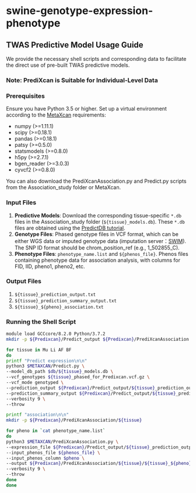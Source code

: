 # swine-genotype-expression-phenotype

## TWAS Predictive Model Usage Guide

We provide the necessary shell scripts and corresponding data to facilitate the direct use of pre-built TWAS predictive models.

### Note: PrediXcan is Suitable for Individual-Level Data

### Prerequisites

Ensure you have Python 3.5 or higher. Set up a virtual environment according to the [MetaXcan](https://github.com/hakyimlab/MetaXcan) requirements:

- numpy (>=1.11.1)
- scipy (>=0.18.1)
- pandas (>=0.18.1)
- patsy (>=0.5.0)
- statsmodels (>=0.8.0)
- h5py (>=2.7.1)
- bgen_reader (>=3.0.3)
- cyvcf2 (>=0.8.0)

You can also download the PrediXcanAssociation.py and Predict.py scripts from the Association_study folder or MetaXcan.

### Input Files

1. **Predictive Models**: Download the corresponding tissue-specific `*.db` files in the Association_study folder (`${tissue}_models.db`). These `*.db` files are obtained using the [PredictDB tutorial](https://github.com/hakyimlab/PredictDB-Tutorial).
2. **Genotype Files**: Phased genotype files in VCF format, which can be either WGS data or imputed genotype data (imputation server：[SWIM](http://106.13.12.181:9088/#/home)). The SNP ID format should be chrom_position_ref (e.g., 1_502855_C).
3. **Phenotype Files**: `phenotype_name.list` and `${phenos_file}`. Phenos files containing phenotype data for association analysis, with columns for FID, IID, pheno1, pheno2, etc.

### Output Files

1. `${tissue}_prediction_output.txt`
2. `${tissue}_prediction_summary_output.txt`
3. `${tissue}_${pheno}_association.txt`

### Running the Shell Script

```bash
module load GCCcore/8.2.0 Python/3.7.2
mkdir -p ${Predixcan}/Predict_output ${Predixcan}/PrediXcanAssociation 

for tissue in Mu Li AF BF 
do
printf "Predict expression\n\n"
python3 $METAXCAN/Predict.py \
--model_db_path $db/${tissue}_models.db \
--vcf_genotypes ${tissue}_phased_for_Predixcan.vcf.gz \
--vcf_mode genotyped \
--prediction_output ${Predixcan}/Predict_output/${tissue}_prediction_output.txt \
--prediction_summary_output ${Predixcan}/Predict_output/${tissue}_prediction_summary_output.txt \
--verbosity 9 \
--throw

printf "association\n\n"
mkdir -p ${Predixcan}/PrediXcanAssociation/${tissue}

for pheno in `cat phenotype_name.list`
do
python3 $METAXCAN/PrediXcanAssociation.py \
--expression_file ${Predixcan}/Predict_output/${tissue}_prediction_output.txt \
--input_phenos_file ${phenos_file} \
--input_phenos_column $pheno \
--output ${Predixcan}/PrediXcanAssociation/${tissue}/${tissue}_${pheno}_association.txt \
--verbosity 9 \
--throw
done
done

